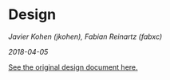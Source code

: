 # Design

_Javier Kohen (jkohen), Fabian Reinartz (fabxc)_

_2018-04-05_

[See the original design document here.](https://github.com/Stackdriver/stackdriver-prometheus-sidecar/blob/master/docs/design.md)
